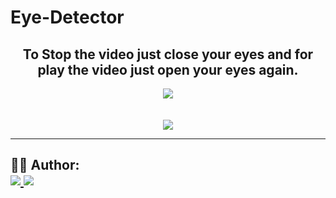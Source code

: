 # Eye-Detector



<h2 align="center">
  To Stop the video just close your eyes and for play the video just open your eyes again.
</h2>

<p align="center">
    <img src="https://user-images.githubusercontent.com/79156872/129333615-a6ca2da1-97e4-485e-b51a-6d4ebcaa0bee.png" />
	<br><br><br>
  <img src="https://user-images.githubusercontent.com/79156872/129333772-76375e38-69e9-45b2-b46b-b9d131515bbc.png" />
<br>

    


---




<h2 id="author">
    👨‍💻 Author:
    <div>
        <a href="https://github.com/sumitsingh159" margin="10px">
            <img src="https://img.shields.io/badge/GitHub-Sumit Singh-6f42c1?logo=github"/>
        </a>
        <a alt="Sumit Singh" href="https://www.linkedin.com/in/sumit-singh-18988b1b3/">
            <img src="https://img.shields.io/badge/LinkedIn-Sumit%20Singh-blue?logo=linkedin"/>
        </a>
    </div>
</h2>
